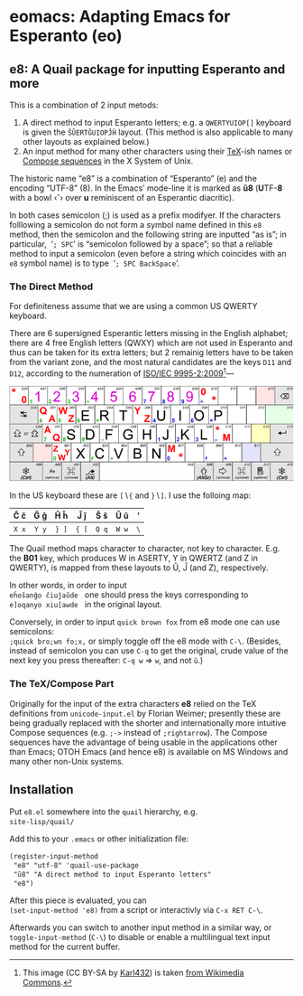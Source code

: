 # eomacs: Adapting Emacs for Esperanto (eo)

##  e8: A Quail package for inputting Esperanto and more
This is a combination of 2 input metods:

1. A direct method to input Esperanto letters; e.g. a `QWERTYUIOP[]`
   keyboard is given the `ŜŬERTĜUIOPĴĤ` layout. (This method is also
   applicable to many other layouts as explained below.)
2. An input method for many other characters using their [TeX](https://en.wikipedia.org/wiki/TeX)-ish names
   or [Compose sequences](https://en.wikipedia.org/wiki/Compose_key) in the X System of Unix.

The historic name “e8” is a combination of “Esperanto” (e) and the encoding “UTF-8” (8).
In the Emacs’ mode-line it is marked as **ŭ8** (**U**TF-**8** with a bowl ‹˘›
over **u** reminiscent of an Esperantic diacritic).

In both cases semicolon (;) is used as a prefix modifyer. If the
characters folllowing a semicolon do not form a symbol name defined in
this `e8` method, then the semicolon and the following string are
inputted “as is”; in particular,  ‘`; SPC`’ is “semicolon followed by a
space”; so that a reliable method to input a semicolon (even before a
string which coincides with an ``e8`` symbol name) is to type  ‘`; SPC BackSpace`’.

### The Direct Method
For definiteness assume that we are using a common US QWERTY keyboard.

There are 6 supersigned Esperantic letters missing in the English
alphabet; there are 4 free English letters (QWXY) which are not used
in Esperanto and thus can be taken for its extra letters; but 2
remainig letters have to be taken from the variant zone, and the most
natural candidates are the keys `D11` and `D12`, according to the
numeration of [ISO/IEC 9995-2:2009](https://en.wikipedia.org/wiki/ISO/IEC_9995)[^1]—

![Standard Keyboard Alphanumeric Section](doc/Keyboard-alphanumeric-section-ISOIEC-9995-2-2009-with-amd1-2012.png)

In the US keyboard these are `[`∖`{` and `}`∖`]`. I use the folloing map:

| Ĉ ĉ | Ĝ ĝ | Ĥ ĥ | Ĵ ĵ | Ŝ ŝ | Ŭ ŭ | ʼ |
| :-: | :-: | :-: | :-: | :-: | :-: |:-:|  
| `X x` | `Y y` | `} ]` | `{ [` | `Q q` | `W w` | ``\`` |

The Quail method maps character to character, not key to character.
E.g. the **B01** key, which produces W in ASERTY, Y in QWERTZ (and Z in
QWERTY), is mapped from these layouts to Ŭ, Ĵ (and Z), respectively.

In other words, in order to input\
   `eĥoŝanĝo ĉiuĵaŭde`   one should press the keys corresponding to\
   `e]oqanyo xiu[awde`   in the original layout.

Conversely, in order to input `quick brown fox` from e8 mode one can use
semicolons:\
   `;quick bro;wn fo;x,`
or simply toggle off the e8 mode with ``C‑\``. (Besides, instead of
semicolon you can use `C‑q` to get the original, crude value of the next key
you press thereafter: `C‑q w` ⇒ `w`, and not `ŭ`.)

### The TeX/Compose Part

Originally for the input of the extra characters **e8** relied on the TeX
definitions from `unicode-input.el` by Florian Weimer; presently these
are being gradually replaced with the shorter and internationally more
intuitive Compose sequences (e.g. `;->` instead of `;rightarrow`). The
Compose sequences have the advantage of being usable in the
applications other than Emacs; OTOH Emacs (and hence e8) is available
on MS Windows and many other non-Unix systems.

## Installation

Put `e8.el` somewhere into the `quail` hierarchy, e.g.\
`site-lisp/quail/`

Add this to your `.emacs` or other initialization file:
```lang-lisp
(register-input-method
 "e8" "utf-8" 'quail-use-package
 "ŭ8" "A direct method to input Esperanto letters"
 "e8")
```
After this piece is evaluated, you can\
`(set-input-method 'e8)`
from a script or interactivly via `C-x RET C-\`.

Afterwards you can switch to another input method in a similar way, or
`toggle-input-method` (``C‑\``) to disable or enable a multilingual text input
method for the current buffer.



[^1]: This image (CC BY-SA by [Karl432](https://commons.wikimedia.org/wiki/User:Karl432)) is taken [from Wikimedia Commons](https://commons.wikimedia.org/wiki/File:Keyboard-alphanumeric-section-ISOIEC-9995-2-2009-with-amd1-2012.png).

